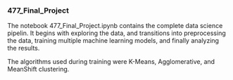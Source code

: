 ### 477_Final_Project 

The notebook 477_Final_Project.ipynb contains the complete data science pipelin. It begins with exploring the data, and transitions into preprocessing the data, training multiple machine learning models, and finally analyzing the results. 

The algorithms used during training were K-Means, Agglomerative, and MeanShift clustering.  
